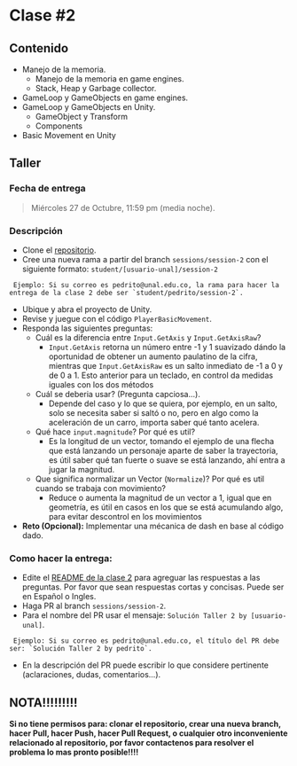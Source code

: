 # Clase #2

## Contenido

- Manejo de la memoria.
  - Manejo de la memoria en game engines.
  - Stack, Heap y Garbage collector.
- GameLoop y GameObjects en game engines.
- GameLoop y GameObjects en Unity.
  - GameObject y Transform
  - Components
- Basic Movement en Unity

## Taller

### Fecha de entrega
> Miércoles 27 de Octubre, 11:59 pm (media noche).

### Descripción
- Clone el [repositorio](https://github.com/UNAL-IntroVideojuegos-2021-2/intro-videogames-2021-2).
- Cree una nueva rama a partir del branch `sessions/session-2` con el siguiente formato: `student/[usuario-unal]/session-2`
```
 Ejemplo: Si su correo es pedrito@unal.edu.co, la rama para hacer la entrega de la clase 2 debe ser `student/pedrito/session-2`.
```
- Ubique y abra el proyecto de Unity.
- Revise y juegue con el código `PlayerBasicMovement`.
- Responda las siguientes preguntas:
  - Cuál es la diferencia entre `Input.GetAxis` y `Input.GetAxisRaw`?
    - `Input.GetAxis` retorna un número entre -1 y 1 suavizado dándo la oportunidad de obtener un aumento paulatino de la cifra, mientras que `Input.GetAxisRaw` es un salto inmediato de -1 a 0 y de 0 a 1. Esto anterior para un teclado, en control da medidas iguales con los dos métodos
  - Cuál se deberia usar? (Pregunta capciosa...).
    - Depende del caso y lo que se quiera, por ejemplo, en un salto, solo se necesita saber si saltó o no, pero en algo como la aceleración de un carro, importa saber qué tanto acelera.
  - Qué hace `input.magnitude`? Por qué es util?
    - Es la longitud de un vector, tomando el ejemplo de una flecha que está lanzando un personaje aparte de saber la trayectoria, es útil saber qué tan fuerte o suave se está lanzando, ahí entra a jugar la magnitud. 
  - Que significa normalizar un Vector (`Normalize`)? Por qué es util cuando se trabaja con movimiento?
    - Reduce o aumenta la magnitud de un vector a 1, igual que en geometría, es útil en casos en los que se está acumulando algo, para evitar descontrol en los movimientos
- **Reto (Opcional):** Implementar una mécanica de dash en base al código dado.

### Como hacer la entrega:
- Edite el [README de la clase 2](https://github.com/UNAL-IntroVideojuegos-2021-2/intro-videogames-2021-2/blob/main/Clase2/README.md) para agreguar las respuestas a las preguntas. Por favor que sean respuestas cortas y concisas. Puede ser en Español o Ingles.
- Haga PR al branch `sessions/session-2`. 
- Para el nombre del PR usar el mensaje: `Solución Taller 2 by [usuario-unal]`. 
```
 Ejemplo: Si su correo es pedrito@unal.edu.co, el título del PR debe ser: `Solución Taller 2 by pedrito`.
```
- En la descripción del PR puede escribir lo que considere pertinente (aclaraciones, dudas, comentarios...).

## NOTA!!!!!!!!!
**Si no tiene permisos para: clonar el repositorio, crear una nueva branch, hacer Pull, hacer Push, hacer Pull Request, o cualquier otro inconveniente relacionado al repositorio, por favor contactenos para resolver el problema lo mas pronto posible!!!!**